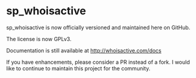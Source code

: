 # sp_whoisactive

sp_whoisactive is now officially versioned and maintained here on GitHub.

The license is now GPLv3.

Documentation is still available at http://whoisactive.com/docs

If you have enhancements, please consider a PR instead of a fork. I would like to continue to maintain this project for the community.
